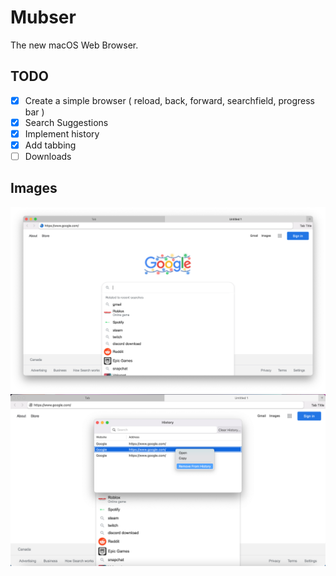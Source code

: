 #  Mubser

The new macOS Web Browser.

## TODO 
- [x] Create a simple browser ( reload, back, forward, searchfield, progress bar )
- [x] Search Suggestions
- [x] Implement history
- [x] Add tabbing
- [ ] Downloads

## Images

![Image](Images/Image1.png)
![Image](Images/Image2.png)
